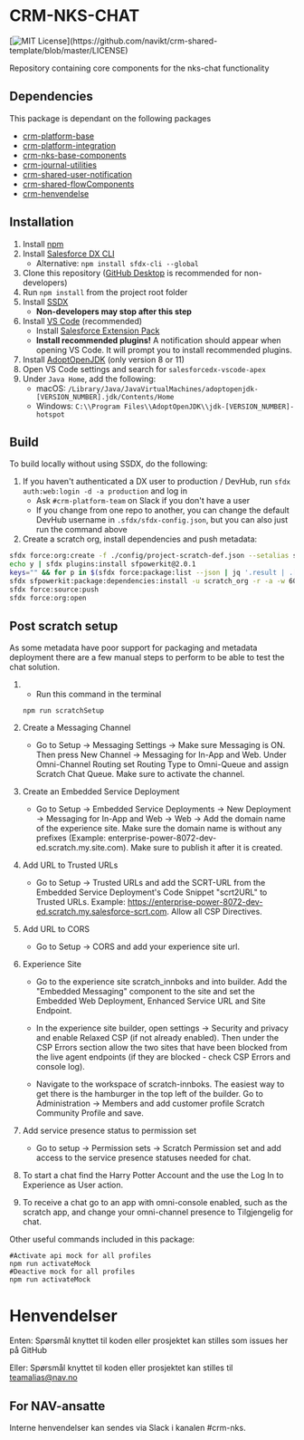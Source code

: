 # CRM-NKS-CHAT

[![MIT License](https://img.shields.io/apm/l/atomic-design-ui.svg?)](https://github.com/navikt/crm-shared-template/blob/master/LICENSE)

Repository containing core components for the nks-chat functionality

## Dependencies

This package is dependant on the following packages

-   [crm-platform-base](https://github.com/navikt/crm-platform-base)
-   [crm-platform-integration](https://github.com/navikt/crm-platform-integration)
-   [crm-nks-base-components](https://github.com/navikt/crm-nks-base-components)
-   [crm-journal-utilities](https://github.com/navikt/crm-journal-utilities)
-   [crm-shared-user-notification](https://github.com/navikt/crm-shared-user-notification)
-   [crm-shared-flowComponents](https://github.com/navikt/crm-shared-flowComponents)
-   [crm-henvendelse](https://github.com/navikt/crm-henvendelse)

## Installation

1. Install [npm](https://nodejs.org/en/download/)
1. Install [Salesforce DX CLI](https://developer.salesforce.com/tools/sfdxcli)
    - Alternative: `npm install sfdx-cli --global`
1. Clone this repository ([GitHub Desktop](https://desktop.github.com) is recommended for non-developers)
1. Run `npm install` from the project root folder
1. Install [SSDX](https://github.com/navikt/ssdx)
    - **Non-developers may stop after this step**
1. Install [VS Code](https://code.visualstudio.com) (recommended)
    - Install [Salesforce Extension Pack](https://marketplace.visualstudio.com/items?itemName=salesforce.salesforcedx-vscode)
    - **Install recommended plugins!** A notification should appear when opening VS Code. It will prompt you to install recommended plugins.
1. Install [AdoptOpenJDK](https://adoptopenjdk.net) (only version 8 or 11)
1. Open VS Code settings and search for `salesforcedx-vscode-apex`
1. Under `Java Home`, add the following:
    - macOS: `/Library/Java/JavaVirtualMachines/adoptopenjdk-[VERSION_NUMBER].jdk/Contents/Home`
    - Windows: `C:\\Program Files\\AdoptOpenJDK\\jdk-[VERSION_NUMBER]-hotspot`

## Build

To build locally without using SSDX, do the following:

1. If you haven't authenticated a DX user to production / DevHub, run `sfdx auth:web:login -d -a production` and log in
    - Ask `#crm-platform-team` on Slack if you don't have a user
    - If you change from one repo to another, you can change the default DevHub username in `.sfdx/sfdx-config.json`, but you can also just run the command above
2. Create a scratch org, install dependencies and push metadata:

```bash
sfdx force:org:create -f ./config/project-scratch-def.json --setalias scratch_org --durationdays 1 --setdefaultusername
echo y | sfdx plugins:install sfpowerkit@2.0.1
keys="" && for p in $(sfdx force:package:list --json | jq '.result | .[].Name' -r); do keys+=$p":{key} "; done
sfdx sfpowerkit:package:dependencies:install -u scratch_org -r -a -w 60 -k ${keys}
sfdx force:source:push
sfdx force:org:open
```

## Post scratch setup

As some metadata have poor support for packaging and metadata deployment there are a few manual steps to perform to be able to test the chat solution.

1.  -   Run this command in the terminal

    ```
    npm run scratchSetup
    ```

2.  Create a Messaging Channel

    -   Go to Setup -> Messaging Settings -> Make sure Messaging is ON. Then press New Channel -> Messaging for In-App and Web. Under Omni-Channel Routing set Routing Type to Omni-Queue and assign Scratch Chat Queue. Make sure to activate the channel.

3.  Create an Embedded Service Deployment

    -   Go to Setup -> Embedded Service Deployments -> New Deployment -> Messaging for In-App and Web -> Web -> Add the domain name of the experience site. Make sure the domain name is without any prefixes (Example: enterprise-power-8072-dev-ed.scratch.my.site.com). Make sure to publish it after it is created.

4.  Add URL to Trusted URLs

    -   Go to Setup -> Trusted URLs and add the SCRT-URL from the Embedded Service Deployment's Code Snippet "scrt2URL" to Trusted URLs. Example: https://enterprise-power-8072-dev-ed.scratch.my.salesforce-scrt.com. Allow all CSP Directives.

5.  Add URL to CORS

    -   Go to Setup -> CORS and add your experience site url.

6.  Experience Site

    -   Go to the experience site scratch_innboks and into builder. Add the "Embedded Messaging" component to the site and set the Embedded Web Deployment, Enhanced Service URL and Site Endpoint.

    -   In the experience site builder, open settings -> Security and privacy and enable Relaxed CSP (if not already enabled). Then under the CSP Errors section allow the two sites that have been blocked from the live agent endpoints (if they are blocked - check CSP Errors and console log).
    -   Navigate to the workspace of scratch-innboks. The easiest way to get there is the hamburger in the top left of the builder. Go to Administration -> Members and add customer profile Scratch Community Profile and save.

7.  Add service presence status to permission set

    -   Go to setup -> Permission sets -> Scratch Permission set and add access to the service presence statuses needed for chat.

8.  To start a chat find the Harry Potter Account and the use the Log In to Experience as User action.
9.  To receive a chat go to an app with omni-console enabled, such as the scratch app, and change your omni-channel presence to Tilgjengelig for chat.

Other useful commands included in this package:

```
#Activate api mock for all profiles
npm run activateMock
#Deactive mock for all profiles
npm run activateMock
```

# Henvendelser

Enten:
Spørsmål knyttet til koden eller prosjektet kan stilles som issues her på GitHub

Eller:
Spørsmål knyttet til koden eller prosjektet kan stilles til teamalias@nav.no

## For NAV-ansatte

Interne henvendelser kan sendes via Slack i kanalen #crm-nks.
